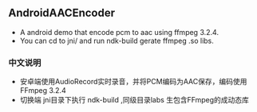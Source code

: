 ## AndroidAACEncoder
* A android demo that encode pcm to aac using ffmpeg 3.2.4. 
* You can cd to jni/ and run ndk-build gerate ffmpeg .so libs. 


### 中文说明
* 安卓端使用AudioRecord实时录音，并将PCM编码为AAC保存，编码使用FFmpeg 3.2.4 
* 切换端 jni目录下执行 ndk-build ,同级目录labs 生包含FFmpeg的成动态库
